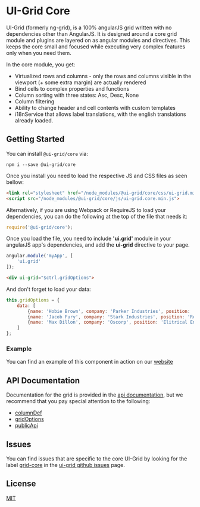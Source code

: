 # UI-Grid Core

UI-Grid (formerly ng-grid), is a 100% angularJS grid written with no dependencies other than AngularJS. It is designed around a core grid module and plugins are layered on as angular modules and directives. This keeps the core small and focused while executing very complex features only when you need them.

In the core module, you get:

* Virtualized rows and columns - only the rows and columns visible in the viewport (+ some extra margin) are actually rendered
* Bind cells to complex properties and functions
* Column sorting with three states: Asc, Desc, None
* Column filtering
* Ability to change header and cell contents with custom templates
* i18nService that allows label translations, with the english translations already loaded.

## Getting Started

You can install `@ui-grid/core` via:

```shell
npm i --save @ui-grid/core
```

Once you install you need to load the respective JS and CSS files as seen bellow:

```html
<link rel="stylesheet" href="/node_modules/@ui-grid/core/css/ui-grid.min.css" type="text/css">
<script src="/node_modules/@ui-grid/core/js/ui-grid.core.min.js">
```

Alternatively, if you are using Webpack or RequireJS to load your dependencies, you can do the following at the top of the file that needs it:

```javascript
require('@ui-grid/core');
```

Once you load the file, you need to include **'ui.grid'** module in your angularJS app's dependencies, and add the **ui-grid** directive to your page.

```javascript
angular.module('myApp', [
    'ui.grid'
]);
```

```html
<div ui-grid="$ctrl.gridOptions">
```

And don't forget to load your data:

```javascript
this.gridOptions = {
    data: [
        {name: 'Hobie Brown', company: 'Parker Industries', position: 'Head of Security'},
        {name: 'Jacob Fury', company: 'Stark Industries', position: 'Research Scientist'},
        {name: 'Max Dillon', company: 'Oscorp', position: 'Elitrical Engineer'}
    ]
};
```

### Example

You can find an example of this component in action on our [website](http://ui-grid.info/docs/#!/tutorial/Tutorial:%20101%20Intro%20to%20UI-Grid)

## API Documentation

Documentation for the grid is provided in the [api documentation](http://ui-grid.info/docs/#!/api/), but we recommend that you pay special attention to the following:

* [columnDef](http://ui-grid.info/docs/#!/api/ui.grid.class:GridColumn)
* [gridOptions](http://ui-grid.info/docs/#!/api/ui.grid.class:GridOptions)
* [publicApi](http://ui-grid.info/docs/#!/api/ui.grid.api:PublicApi)

## Issues

You can find issues that are specific to the core UI-Grid by looking for the label [grid-core](https://github.com/angular-ui/ui-grid/labels/grid-core) in the [ui-grid github issues](https://github.com/angular-ui/ui-grid/issues) page.

## License

[MIT](https://github.com/angular-ui/ui-grid/blob/master/LICENSE.md)